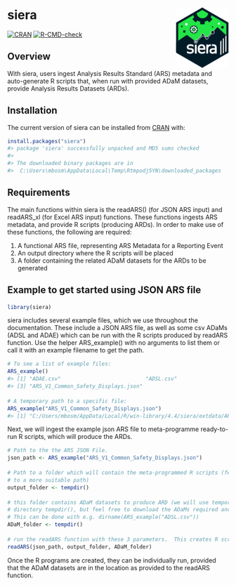 
<!-- README.md is generated from README.Rmd. Please edit that file -->

# siera <a href="https://clymbclinical.github.io/siera/"><img src="man/figures/logo.png" align="right" height="138" alt="siera website" /></a>

<!-- badges: start -->

[![CRAN](https://www.r-pkg.org/badges/version/siera)](https://CRAN.R-project.org/package=siera)
[![R-CMD-check](https://github.com/clymbclinical/siera/actions/workflows/R-CMD-check.yaml/badge.svg)](https://github.com/clymbclinical/siera/actions/workflows/R-CMD-check.yaml)

<!-- badges: end -->

## Overview

With siera, users ingest Analysis Results Standard (ARS) metadata and
auto-generate R scripts that, when run with provided ADaM datasets,
provide Analysis Results Datasets (ARDs).

## Installation

The current version of siera can be installed from
[CRAN](https://CRAN.R-project.org/package=siera) with:

``` r
install.packages("siera")
#> package 'siera' successfully unpacked and MD5 sums checked
#> 
#> The downloaded binary packages are in
#>  C:\Users\mbosm\AppData\Local\Temp\Rtmpodj5YN\downloaded_packages
```

## Requirements

The main functions within siera is the readARS() (for JSON ARS input)
and readARS_xl (for Excel ARS input) functions. These functions ingests
ARS metadata, and provide R scripts (producing ARDs). In order to make
use of these functions, the following are required:

1.  A functional ARS file, representing ARS Metadata for a Reporting
    Event
2.  An output directory where the R scripts will be placed
3.  A folder containing the related ADaM datasets for the ARDs to be
    generated

## Example to get started using JSON ARS file

``` r
library(siera)
```

siera includes several example files, which we use throughout the
documentation. These include a JSON ARS file, as well as some csv ADaMs
(ADSL and ADAE) which can be run with the R scripts produced by readARS
function. Use the helper ARS_example() with no arguments to list them or
call it with an example filename to get the path.

``` r
# To see a list of example files:
ARS_example()
#> [1] "ADAE.csv"                           "ADSL.csv"                          
#> [3] "ARS_V1_Common_Safety_Displays.json"

# A temporary path to a specific file:
ARS_example("ARS_V1_Common_Safety_Displays.json")
#> [1] "C:/Users/mbosm/AppData/Local/R/win-library/4.4/siera/extdata/ARS_V1_Common_Safety_Displays.json"
```

Next, we will ingest the example json ARS file to meta-programme
ready-to-run R scripts, which will produce the ARDs.

``` r
# Path to the the ARS JSON File. 
json_path <- ARS_example("ARS_V1_Common_Safety_Displays.json")

# Path to a folder which will contain the meta-programmed R scripts (feel free to update 
# to a more suitable path)
output_folder <- tempdir()

# this folder contains ADaM datasets to produce ARD (we will use temporary 
# directory tempdir(), but feel free to download the ADaMs required and use the location they are stored in.
# This can be done with e.g. dirname(ARS_example("ADSL.csv"))
ADaM_folder <- tempdir()

# run the readARS function with these 3 parameters.  This creates R scripts (1 for each output in output_folder)
readARS(json_path, output_folder, ADaM_folder)
```

Once the R programs are created, they can be individually run, provided
that the ADaM datasets are in the location as provided to the readARS
function.
